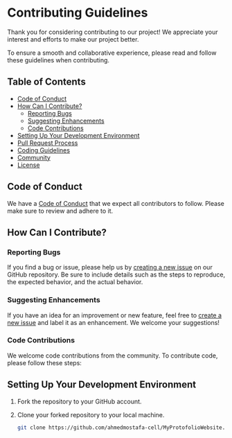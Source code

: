 # Contributing Guidelines

Thank you for considering contributing to our project! We appreciate your interest and efforts to make our project better.

To ensure a smooth and collaborative experience, please read and follow these guidelines when contributing.

## Table of Contents

- [Code of Conduct](#code-of-conduct)
- [How Can I Contribute?](#how-can-i-contribute)
  - [Reporting Bugs](#reporting-bugs)
  - [Suggesting Enhancements](#suggesting-enhancements)
  - [Code Contributions](#code-contributions)
- [Setting Up Your Development Environment](#setting-up-your-development-environment)
- [Pull Request Process](#pull-request-process)
- [Coding Guidelines](#coding-guidelines)
- [Community](#community)
- [License](#license)

## Code of Conduct

We have a [Code of Conduct](CODE_OF_CONDUCT.md) that we expect all contributors to follow. Please make sure to review and adhere to it.

## How Can I Contribute?

### Reporting Bugs

If you find a bug or issue, please help us by [creating a new issue](../../issues) on our GitHub repository. Be sure to include details such as the steps to reproduce, the expected behavior, and the actual behavior.

### Suggesting Enhancements

If you have an idea for an improvement or new feature, feel free to [create a new issue](../../issues) and label it as an enhancement. We welcome your suggestions!

### Code Contributions

We welcome code contributions from the community. To contribute code, please follow these steps:

## Setting Up Your Development Environment

1. Fork the repository to your GitHub account.
2. Clone your forked repository to your local machine.

   ```bash
   git clone https://github.com/ahmedmostafa-cell/MyProtofolioWebsite.git

